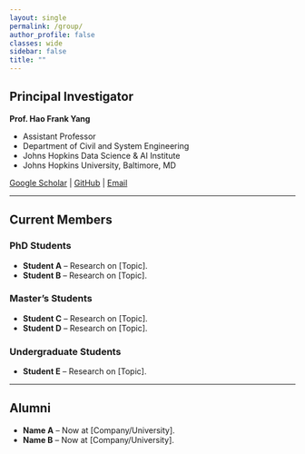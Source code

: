 ```yaml
---
layout: single
permalink: /group/
author_profile: false
classes: wide
sidebar: false
title: ""
---
```


## Principal Investigator
**Prof. Hao Frank Yang**  
- Assistant Professor
- Department of Civil and System Engineering
- Johns Hopkins Data Science & AI Institute
- Johns Hopkins University, Baltimore, MD  

[Google Scholar](https://scholar.google.com/citations?hl=en&user=IA_dRMIAAAAJ&view_op=list_works&sortby=pubdate) | [GitHub](#) | [Email](mailto:haofrankyang@jhu.edu)

---

## Current Members

### PhD Students
- **Student A** – Research on [Topic].  
- **Student B** – Research on [Topic].

### Master’s Students
- **Student C** – Research on [Topic].  
- **Student D** – Research on [Topic].

### Undergraduate Students
- **Student E** – Research on [Topic].

---

## Alumni
- **Name A** – Now at [Company/University].  
- **Name B** – Now at [Company/University].
